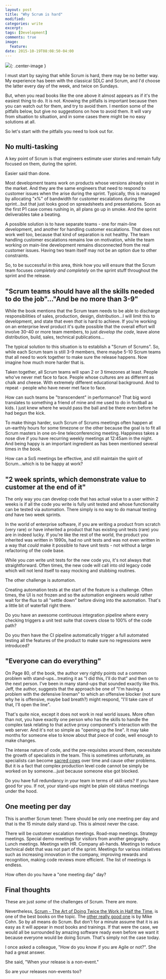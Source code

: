 ```yaml
---
layout: post
title: "Why Scrum is hard"
modified:
categories: write
excerpt:
tags: [Development]
comments: true
image:
  feature:
date: 2015-10-19T08:08:50-04:00
---
```


![](http://ecx.images-amazon.com/images/I/51s2gkMEa1L._SX327_BO1,204,203,200_.jpg){: .center-image }

I must start by saying that while Scrum is hard, there may be no better way. My experience has been with the classical SDLC and Scrum, and I'd choose the latter every day of the week, and twice on Sundays.

But, when you read books like the one above it almost appears as if it's the easiest thing to do. It is not. Knowing the pitfalls is important because then you can watch out for them, and try to avoid them. I mention some of the pitfalls below, but give no suggestions on how to avoid them. It will vary from situation to situation, and in some cases there might be no easy solutions at all.

So let's start with the pitfalls you need to look out for.

## No multi-tasking

A key point of Scrum is that engineers estimate user stories and remain fully focused on them, during the sprint. 

Easier said than done. 

Most development teams work on products whose versions already exist in the market. And they are  the same engineers that need to respond to customer issues when the arise during the sprint. Typically, this is managed by allocating "x%" of bandwidth for customer escalations during the sprint...but that just looks good on spreadsheets and presentations. Soon as the first P1 case comes rushing in, all plans go up in smoke. And the sprint deliverables take a beating.

A possible solution is to have separate teams - one for main-line development, and another for handling customer escalations. That does not work well too, because that kind of separation is not healthy. The team handling customer escalations remains low on motivation, while the team working on main-line development remains disconnected from the real customer issues. Having two team itself may not be an option due to other constraints.

So, to be successful in this area, think how you will ensure that the Scrum team focuses *completely and completely* on the sprint stuff throughout the sprint and the release.

## "Scrum teams should have all the skills needed to do the job"..."And be no more than 3-9"

While the book mentions that the Scrum team needs to be able to discharge responsibilities of sales, production, design, distribution...I will limit this to development, and state that even _that_ is hard to achieve. If you're working on an enterprise level product it's quite possible that the overall effort will involve 30-40 or more team members, to just *develop the code*, leave alone distribution, build, sales, technical publications... 

The typical solution to this situation is to establish a "Scrum of Scrums". So, while each Scrum team is still 3-9 members, there maybe 5-10 Scrum teams that all need to work together to make sure the release happens. Now imagine how much more harder that is. 

Taken together, all Scrum teams will span 2 or 3 timezones at least. People who've never met face to face. People whose cultures are as different as chalk and cheese. With extremely different educational background. And to repeat - people who have never met face to face. 

How can such teams be "transcendent" in performance? That big word translates to something a friend of mine and me used to do in football as kids. I just knew where he would pass the ball and be there even before he had begun the kick. 

To make things harder, such Scrum of Scrums meetings often happen at un-earthly hours for some timezone or the other because the goal is to fit all Scrum masters in one on-line teleconferencing meeting. Happiness takes a nose dive if you have recurring weekly meetings at 12:45am in the night. And being happy is an important ingredient as has been mentioned several times in the book.

How can a SoS meetings be effective, and still maintain the spirit of Scrum...which is to be happy at work?

## "2 week sprints, which demonstrate value to customer at the end of it"

The only way you can develop code that has actual value to a user within 2 weeks is if all the code you write is fully unit tested and whose functionality can be tested via automation. There simply is no way to do manual testing *and* have two week sprints. 

In the world of enterprise software, if you are writing a product from scratch (very rare) or have inherited a product that has existing unit tests (rare) you are in indeed lucky. If you're like the rest of the world, the product you inherited was written in 1990s, had no unit  tests and was not even written in a way that _could_ make it possible to have unit tests - not without a large refactoring of the code base. 

While you _can_ write unit tests for the new code you, it's not always that straightforward. Often times, the new code will call into old legacy code which will not lend itself to easy mocking and stubbing routines. 

The other challenge is automation.

Creating automation tests at the start of the feature is a challenge. Often times, the UI is not frozen and so the automation engineers would rather wait for the flux to all "settle down" before diving into the automation. That's a little bit of waterfall right there. 

Do you have an awesome continuous integration pipeline where every checking triggers a unit test suite that covers close to 100% of the code path? 

Do you then have the CI pipeline automatically trigger a full automated testing all the features of the product to make sure no regressions were introduced?

## "Everyone can do everything"

On Page 80, of the book, the author very rightly points out a common problem with stand-ups...treating it as "I did this, I'll do that" and then on to the next person. I've been in many stand-ups that sounded exactly like this. Jeff, the author, suggests that the approach be one of "I'm having a problem with the defensive lineman" to which an offensive blocker (not sure why he is offensive, maybe bad breath?) might respond, "I'll take care of that, I'll open the line". 

That's quite nice, except it does not work in real world issues. More often than not, you have exactly one person who has the skills to handle the complex task relating to that active proxy component's interaction with the web server. And it's not so simple as "opening up the line". It may take months for someone else to know about that piece of code, well enough to make changes. 

The intense nature of code, and the pre-requisites around them, necessitate the growth of specialists in the team. This is sometimes unfortunate, as specialists can become [sacred cows](http://drath.github.io/write/no-sacred-cows/) over time and cause other problems. But it is a fact that complex production level code cannot be simply be worked on by someone...just because someone else got blocked.

Do you have full redundancy in your team in terms of skill-sets? If you have good for you. If not, your stand-ups might be plain old status meetings under the hood.

## One meeting per day

This is another Scrum tenet: There should be only one meeting per day and that is the 15 minute daily stand up. This is almost never the case. 

There will be customer escalation meetings. Road-map meetings. Strategy meetings. Special demo meetings for visitors from another geography. Lunch meetings. Meetings with HR. Company all-hands. Meetings to reduce technical debt that was not part of the sprint. Meetings for various initiatives such as increasing innovation in the company, improving rewards and recognition, making code reviews more efficient. The list of meetings is endless.

How often do you have a "one meeting day" day?

## Final thoughts

These are just _some_ of the challenges of Scrum. There are more. 

Nevertheless, [Scrum - The Art of Doing Twice the Work in Half the Time](http://www.amazon.in/Scrum-Doing-Twice-Work-Half/dp/038534645X), is one of the best books on the topic. The [other really good one](http://www.amazon.in/Succeeding-Agile-Software-Development-Using-ebook/dp/B002TIOYWQ/ref=asap_bc?ie=UTF8) is by Mike Cohn. So by all means do Scrum. But don't for a minute assume that it is as easy as it will appear in most books and trainings. If that were the case, we would all be surrounded by amazing software ready even before we want it because everyone would be doing Scrum. That's simply not the case today.

I once asked a colleague, "How do you know if you are Agile or not?". She had a great answer. 

She said, "When your release is a non-event."

So are your releases non-events too? 
